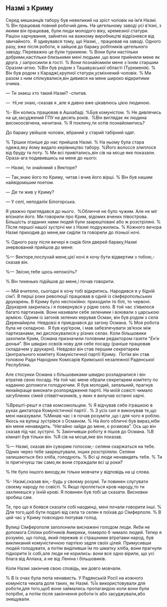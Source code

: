 ## Назмі з Криму

Серед мешканців табору був невеликий на зріст чоловік на ім’я Назмі.
% Він працював повний робочий день.
На цегельному заводі усі в’язні, з якими він працював, були люди молодого віку, кремезної статури.
Раціон харчування, зайнятих на важкому виробництві відрізнявся від звичайного.
 Я здивувався тому, що Назмі, , працював на заводі.
Одного разу, вже після роботи, я зайшов до бараку робітників цегельного заводу.
Переважно це були туркмени.
% Вони були настільки добрими,настільки близькими мені людьми ,що вони прийняли мене як друга ,і запросиили в гості.
% Вони познайомили мене з їхнім старшим  Оразом-агою.
%Він був родом з Ташавуаської області (Туркменія).
% Він був родом з Караджі,крупної статури,усміхнений чоловік.
% Ми разом з ним спілкувалися,він дивився на мене широко відкритими очима.

— Ти знаєш хто такий Назмі? -спитав.

—  Ні,не знаю,-сказав я ,але я давно вже цікавлюсь цією людиною.

%- Він колись працював в Ашхабаді.
%Був комуністом.
% Не дивлячись на це,засуджений ГПУ на десять років.
 %Він виглядає як людина високоосвічена, начитана.
% Я покличу,ти хотів познайомитись?

До бараку увійшов чоловік, вбраний у старий табірний одяг.

% Трішки пізніше до нас прийшов Назмі.
% На ньому була стара одежа,яку йому видало керівництво табору.
%Його волосся злиплося від бруду та поту.
% Ми всі привітались,він сів на місце яке показали.
Ораза-ага подивившись на мене до нього:

— Назмі, ти знайомий з Векторе?

— Так,знаю його по Криму, читав і вчив його вірші.
% Він був нашим  найвідомішим поетом.

— Де ти жив у Криму?

— У селі, неподалік Білогорська.

Я уважно приглядався до нього.
 %Обличчя не було чужим.
Але не міг впізнати його.
Ми говорили про Крим, відомих вчених півострова.
Більшість згаданих нами людей були заарештовані або ж розстріляні.
% Після першої нашої зустрічі ми з Назмі подружились.
% Кожного вечора Назмі приходив до мене,ми сиділи та говорили до пізньої ночі.

% Одного разу після вечері я сидів біля дверей бараку,Назмі знервований прийшов до мене:

%— Векторе,послухай мене,цієї ночі я хочу бути відвертим з тобою,-сказав він.

%— Звісно,тебе щось непокоїть?

% Він тихенько підійшов до мене,і почав говорити.

— Мій вчителю, сьогодні я хочу тобі відкритись.
Народився я у бідній сім’ї.
В перші роки революції працював в одній із сімферопольських друкарень.
В Криму було неспокійно: приходили то білі, то червоні.
Друкарня закрилась і я повернувся у рідне село.
В той час з’явилося багато партизанів.
Вони називали себе зеленими і воювали з царською армією.
Одним із загонів зелених керував Осман, він був родом з села Деренайирли.
Невдовзі я приєднався до загону Османа.
% Моя робота була не складною.
 Я був кур’єром, і мав забезпечувати зв’язок між партизанами, які дислокувалися у різних селах.
Коли більшовики захопили Крим, Османа призначили головним редактором газети “<var>Ен’и дюнья</var>”. Він швидко освоїв нову для себе посаду (раніше працював складачем у друкарні).
Невдовзі він став першим секретарем Центрального комітету Комуністичної партії Криму.
 Потім він став головою Ради Народних Комісарів Кримської незалежної Радянської Республіки.

Але стосунки Османа з більшовиками швидко розладналися і він втратив свою посаду.
На той час мене обрали секретарем комітету по наданню допомоги голодуючим.
Я був молодий, запальний, прагнув якнайкраще виконати розпорядження партії.
На моїй совісті чимало загублених сімей співвітчизників, у яких я вилучав останні харчі.


%Врешті-решт я став комсомольцем.
% Я відчував себе іграшкою в руках диктатора Комуністичної партії .
% З усіх сил я виконував те,що мені наказували.
%Минав час і я почав розуміти ,що і для чого я роблю.
Якось на вулиці зустрівся з Османом.
% На його обличчі був вираз,ніби він мене ненавидить.
“Негайно зайди до мене, є розмова”. Ось що він сказав під час зустрічі.
% Закінчивши роботу я пішов до Османа.
%В кімнаті був тільки він.
%Я сів на місце,яке він показав.

%— Назмі, сказав він суворим голосом,- селяни скаржаться на тебе.
Одних через тебе заарештували, інших розстріляли.
Селяни залишаються без хліба, голодують.
% Всі ці люди ненавидять тебе.
% Ти їх пригнічуєш так само,як вони страждали всі ці роки?

% Не було іншого виходу,як тільки мовчати у відповідь на ці слова.

%- Назмі,сказав він,- будь у своєму розумі.
Ти повинен слугувати своєму народу по совісті.
% Якщо проллється кров народу,то ти захлинешся у їхній крові.
Я повинен був тобі це сказати.
Висновки зробиш сам.

Те, про що я боявся сказати собі наодинці, мені почали говорити інші.
% Для того,щоб бути подалі від села та селян я поїхав до Сімферполя.
% В цей час у Криму повсюдно лютував голод.

Вулиці Сімферополя заполонили виснажені голодом люди.
Якби не допомога Спілки робітників Америки, померло б чимало людей.
Тепер я розумію, що голод, який пережив зі страшними втратами народ, був викликаний комуністичною партією задля своїх цілей.
Примусивши людей голодувати, а потім виділивши їм по шматку хліба, вони прагнули підкорити їх собі,але люди не корились: вони все одно вірили, що усі блага від Аллаха, а не від Леніна і більшовиків.

Коли Назмі закінчив свою сповідь, ми довго мовчали.

% В їх очах була люта ненависть.
У Радянській Росії на кожного комуніста чекала доля таких, як Назмі.
%Їх використовували для роботи,для того,щоб вони займались пропагандою коли вони були потрібні, а потім після закінчення роботи їх або засуджували,або знищували.
